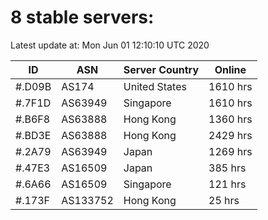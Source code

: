 # 8 stable servers:

Latest update at: Mon Jun 01 12:10:10 UTC 2020

| ID | ASN | Server Country | Online |
| -- | --- | -------------- | ------ |
| #.D09B | AS174 | United States | 1610 hrs |
| #.7F1D | AS63949 | Singapore | 1610 hrs |
| #.B6F8 | AS63888 | Hong Kong | 1360 hrs |
| #.BD3E | AS63888 | Hong Kong | 2429 hrs |
| #.2A79 | AS63949 | Japan | 1269 hrs |
| #.47E3 | AS16509 | Japan | 385 hrs |
| #.6A66 | AS16509 | Singapore | 121 hrs |
| #.173F | AS133752 | Hong Kong | 25 hrs |

